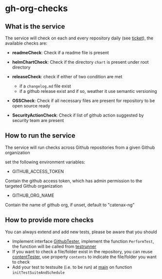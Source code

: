 # gh-org-checks

## What is the service

The service will check on each and every repository daily (see [ticket](https://jira.catena-x.net/browse/A1ODT-504)), the available checks are:

- **readmeCheck**: Check if a readme file is present 

- **helmChartCheck**: Check if the directory `chart` is present under root directory

- **releaseCheck**:
  check if either of two condition are met
    - if a `changelog.md` file exist
    - if a github release exist and if so, weather it use semantic versioning


- **OSSCheck**: Check if all necessary files are present for repository to be open source ready

- **SecurityActionCheck**: Check if list of github action suggested by security team are present


## How to run the service
The service will run checks across Github repositories from a given Github organization

set the following environment variables:

- GITHUB_ACCESS_TOKEN
  
Contain the github access token, which has admin permission to the targeted Github organization

- GITHUB_ORG_NAME 

Contain the name of github org, if unset, default to "catenax-ng"


## How to provide more checks

You can always extend and add new tests, please be aware that you should

- Implement interface [GithubTester](pkg/testers/githubTester.go), implement the function `PerformTest`, the function will be called from [testrunner](pkg/testrunner/testRunner.go)
- If you want to check a file/folder exist in the repository, you can reuse [contentTester](pkg/testers/contentTester.go), use property `contents` to indicate the file/folder you want to check
- Add your test to testsuite (i.e. to be run) at [main](main.go) on function `initTestSuiteAndSchedule`
